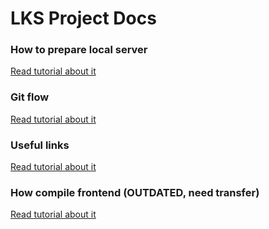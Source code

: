 # LKS Project Docs 

### How to prepare local server
[Read tutorial about it](PREPARE_LOCAL_SERVER.md)
### Git flow
[Read tutorial about it](GIT_FLOW.md)
### Useful links
[Read tutorial about it](USEFUL_LINKS.md)
### How compile frontend (OUTDATED, need transfer)
[Read tutorial about it](FRONT_COMPILE.md)
